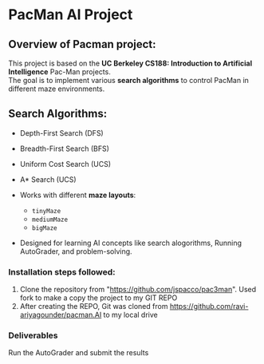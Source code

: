 # PacMan AI Project
 
## Overview of Pacman project:
This project is based on the **UC Berkeley CS188: Introduction to Artificial Intelligence** Pac-Man projects.  
The goal is to implement various **search algorithms** to control PacMan in different maze environments.  
 
## Search Algorithms:
- Depth-First Search (DFS)
- Breadth-First Search (BFS)
- Uniform Cost Search (UCS)
- A* Search (UCS)
  
- Works with different **maze layouts**:
  - `tinyMaze`
  - `mediumMaze`
  - `bigMaze`
- Designed for learning AI concepts like search alogorithms, Running AutoGrader, and problem-solving.
 
### Installation steps followed:
1. Clone the repository from "https://github.com/jspacco/pac3man". Used fork to make a copy the project to my GIT REPO
2. After creating the REPO, Git was cloned from https://github.com/ravi-ariyagounder/pacman.AI to my local drive

### Deliverables
Run the AutoGrader and submit the results 
